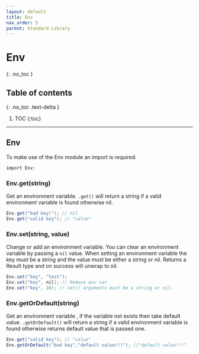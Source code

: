 ```yaml
---
layout: default
title: Env
nav_order: 5
parent: Standard Library
---
```


# Env
{: .no_toc }

## Table of contents
{: .no_toc .text-delta }

1. TOC
{:toc}

---

## Env

To make use of the Env module an import is required.

```cs
import Env;
```

### Env.get(string)

Get an environment variable. `.get()` will return a string if a valid environment variable is found otherwise nil.

```cs
Env.get("bad key!"); // nil
Env.get("valid key"); // "value"
```

### Env.set(string, value)

Change or add an environment variable. You can clear an environment variable by passing a `nil` value.
When setting an environment variable the key must be a string and the value must be either a string or nil.
Returns a Result type and on success will unwrap to nil.

```cs
Env.set("key", "test");
Env.set("key", nil); // Remove env var
Env.set("key", 10); // set() arguments must be a string or nil.
```

### Env.getOrDefault(string)

Get an environment variable , if the variable not exists then take default value. `.getOrDefault()` will return a string if a valid environment variable is found otherwise returns default value that is passed one.

```cs
Env.get("valid key"); // "value"
Env.getOrDefault("bad key","default value!!!"); //"default value!!!"
```

